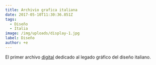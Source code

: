 ```yaml
---
title: Archivio grafica italiana
date: 2017-05-10T11:30:36.851Z
tags:
  - Diseño
  - Italia
image: /img/uploads/display-1.jpg
label: Diseño
author: +e
---
```

El primer archivo [digital](http://www.archiviograficaitaliana.com/) dedicado al legado gráfico del diseño italiano.


